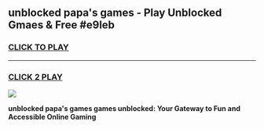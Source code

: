 
## unblocked papa's games - Play Unblocked Gmaes & Free #e9leb
<h3>
<a href="https://news.freeplayer.one?title=unblocked_papa's_games&ref=26F">CLICK TO PLAY</a></h3>
<hr>

<h3>
<a href="https://news.freeplayer.one?title=unblocked_papa's_games&ref=26F">CLICK 2 PLAY</a>
  
</h3>

<a href="https://news.freeplayer.one?title=unblocked_papa's_games&ref=26F/"><img src="https://clearcache.store/games.png"></a>


**unblocked papa's games games unblocked: Your Gateway to Fun and Accessible Online Gaming**
